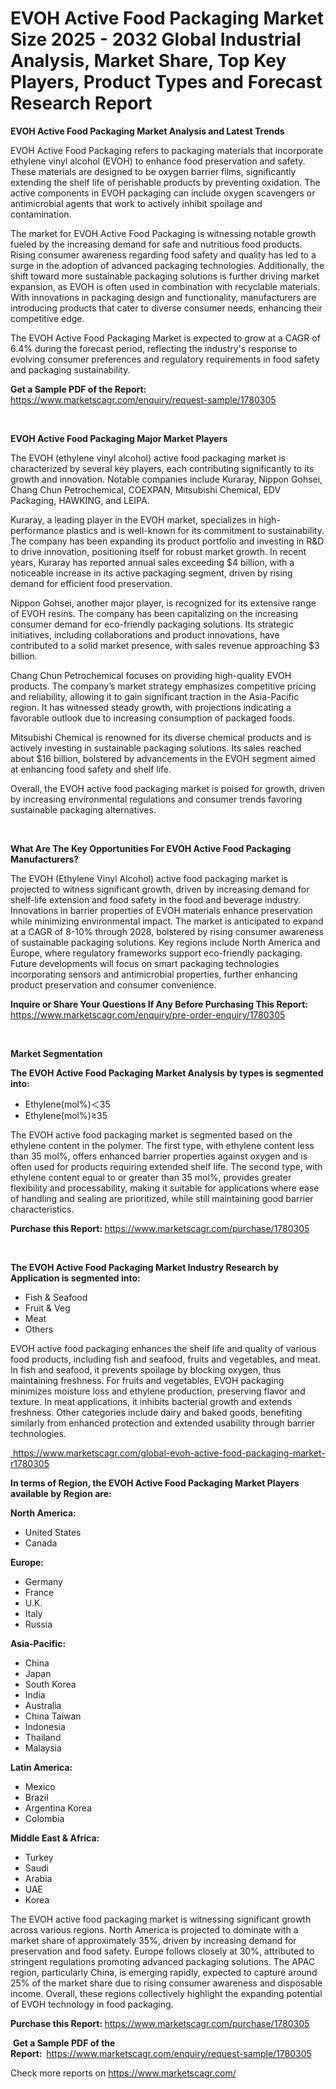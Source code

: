 <p><h1>EVOH Active Food Packaging Market Size 2025 - 2032 Global Industrial Analysis, Market Share, Top Key Players, Product Types and Forecast Research Report</h1></p><p><strong>EVOH Active Food Packaging Market Analysis and Latest Trends</strong></p>
<p><p>EVOH Active Food Packaging refers to packaging materials that incorporate ethylene vinyl alcohol (EVOH) to enhance food preservation and safety. These materials are designed to be oxygen barrier films, significantly extending the shelf life of perishable products by preventing oxidation. The active components in EVOH packaging can include oxygen scavengers or antimicrobial agents that work to actively inhibit spoilage and contamination.</p><p>The market for EVOH Active Food Packaging is witnessing notable growth fueled by the increasing demand for safe and nutritious food products. Rising consumer awareness regarding food safety and quality has led to a surge in the adoption of advanced packaging technologies. Additionally, the shift toward more sustainable packaging solutions is further driving market expansion, as EVOH is often used in combination with recyclable materials. With innovations in packaging design and functionality, manufacturers are introducing products that cater to diverse consumer needs, enhancing their competitive edge. </p><p>The EVOH Active Food Packaging Market is expected to grow at a CAGR of 6.4% during the forecast period, reflecting the industry's response to evolving consumer preferences and regulatory requirements in food safety and packaging sustainability.</p></p>
<p><strong>Get a Sample PDF of the Report:&nbsp;</strong> <a href="https://www.marketscagr.com/enquiry/request-sample/1780305?utm_campaign=3344&utm_medium=2&utm_source=Github&utm_content=ia&utm_term=25032025&utm_id=evoh-active-food-packaging">https://www.marketscagr.com/enquiry/request-sample/1780305</a></p>
<p>&nbsp;</p>
<p><strong>EVOH Active Food Packaging Major Market Players</strong></p>
<p><p>The EVOH (ethylene vinyl alcohol) active food packaging market is characterized by several key players, each contributing significantly to its growth and innovation. Notable companies include Kuraray, Nippon Gohsei, Chang Chun Petrochemical, COEXPAN, Mitsubishi Chemical, EDV Packaging, HAWKING, and LEIPA.</p><p>Kuraray, a leading player in the EVOH market, specializes in high-performance plastics and is well-known for its commitment to sustainability. The company has been expanding its product portfolio and investing in R&D to drive innovation, positioning itself for robust market growth. In recent years, Kuraray has reported annual sales exceeding $4 billion, with a noticeable increase in its active packaging segment, driven by rising demand for efficient food preservation.</p><p>Nippon Gohsei, another major player, is recognized for its extensive range of EVOH resins. The company has been capitalizing on the increasing consumer demand for eco-friendly packaging solutions. Its strategic initiatives, including collaborations and product innovations, have contributed to a solid market presence, with sales revenue approaching $3 billion.</p><p>Chang Chun Petrochemical focuses on providing high-quality EVOH products. The company’s market strategy emphasizes competitive pricing and reliability, allowing it to gain significant traction in the Asia-Pacific region. It has witnessed steady growth, with projections indicating a favorable outlook due to increasing consumption of packaged foods.</p><p>Mitsubishi Chemical is renowned for its diverse chemical products and is actively investing in sustainable packaging solutions. Its sales reached about $16 billion, bolstered by advancements in the EVOH segment aimed at enhancing food safety and shelf life.</p><p>Overall, the EVOH active food packaging market is poised for growth, driven by increasing environmental regulations and consumer trends favoring sustainable packaging alternatives.</p></p>
<p>&nbsp;</p>
<p><strong>What Are The Key Opportunities For EVOH Active Food Packaging Manufacturers?</strong></p>
<p><p>The EVOH (Ethylene Vinyl Alcohol) active food packaging market is projected to witness significant growth, driven by increasing demand for shelf-life extension and food safety in the food and beverage industry. Innovations in barrier properties of EVOH materials enhance preservation while minimizing environmental impact. The market is anticipated to expand at a CAGR of 8-10% through 2028, bolstered by rising consumer awareness of sustainable packaging solutions. Key regions include North America and Europe, where regulatory frameworks support eco-friendly packaging. Future developments will focus on smart packaging technologies incorporating sensors and antimicrobial properties, further enhancing product preservation and consumer convenience.</p></p>
<p><strong>Inquire or Share Your Questions If Any Before Purchasing This Report:</strong> <a href="https://www.marketscagr.com/enquiry/pre-order-enquiry/1780305?utm_campaign=3344&utm_medium=2&utm_source=Github&utm_content=ia&utm_term=25032025&utm_id=evoh-active-food-packaging">https://www.marketscagr.com/enquiry/pre-order-enquiry/1780305</a></p>
<p>&nbsp;</p>
<p><strong>Market Segmentation</strong></p>
<p><strong>The EVOH Active Food Packaging Market Analysis by types is segmented into:</strong></p>
<p><ul><li>Ethylene(mol%)＜35</li><li>Ethylene(mol%)≥35</li></ul></p>
<p><p>The EVOH active food packaging market is segmented based on the ethylene content in the polymer. The first type, with ethylene content less than 35 mol%, offers enhanced barrier properties against oxygen and is often used for products requiring extended shelf life. The second type, with ethylene content equal to or greater than 35 mol%, provides greater flexibility and processability, making it suitable for applications where ease of handling and sealing are prioritized, while still maintaining good barrier characteristics.</p></p>
<p><strong>Purchase this Report:&nbsp;</strong><a href="https://www.marketscagr.com/purchase/1780305?utm_campaign=3344&utm_medium=2&utm_source=Github&utm_content=ia&utm_term=25032025&utm_id=evoh-active-food-packaging">https://www.marketscagr.com/purchase/1780305</a></p>
<p>&nbsp;</p>
<p><strong>The EVOH Active Food Packaging Market Industry Research by Application is segmented into:</strong></p>
<p><ul><li>Fish & Seafood</li><li>Fruit & Veg</li><li>Meat</li><li>Others</li></ul></p>
<p><p>EVOH active food packaging enhances the shelf life and quality of various food products, including fish and seafood, fruits and vegetables, and meat. In fish and seafood, it prevents spoilage by blocking oxygen, thus maintaining freshness. For fruits and vegetables, EVOH packaging minimizes moisture loss and ethylene production, preserving flavor and texture. In meat applications, it inhibits bacterial growth and extends freshness. Other categories include dairy and baked goods, benefiting similarly from enhanced protection and extended usability through barrier technologies.</p></p>
<p><a href="https://www.marketscagr.com/global-evoh-active-food-packaging-market-r1780305?utm_campaign=3344&utm_medium=2&utm_source=Github&utm_content=ia&utm_term=25032025&utm_id=evoh-active-food-packaging">&nbsp;https://www.marketscagr.com/global-evoh-active-food-packaging-market-r1780305</a></p>
<p><strong>In terms of Region, the EVOH Active Food Packaging Market Players available by Region are:</strong></p>
<p>
    <p> <strong> North America: </strong>
        <ul>
            <li>United States</li>
            <li>Canada</li>
        </ul>
        </p> 
    <p> <strong> Europe: </strong>
        <ul>
            <li>Germany</li>
            <li>France</li>
            <li>U.K.</li>
            <li>Italy</li>
            <li>Russia</li>
        </ul>
        </p> 
    <p> <strong> Asia-Pacific: </strong>
        <ul>
            <li>China</li>
            <li>Japan</li>
            <li>South Korea</li>
            <li>India</li>
            <li>Australia</li>
            <li>China Taiwan</li>
            <li>Indonesia</li>
            <li>Thailand</li>
            <li>Malaysia</li>
        </ul>
        </p> 
    <p> <strong> Latin America: </strong>
        <ul>
            <li>Mexico</li>
            <li>Brazil</li>
            <li>Argentina Korea</li>
            <li>Colombia</li>
        </ul>
        </p> 
    <p> <strong> Middle East & Africa: </strong>
        <ul>
            <li>Turkey</li>
            <li>Saudi</li>
            <li>Arabia</li>
            <li>UAE</li>
            <li>Korea</li>
        </ul>
    </p>
    </p>
<p><p>The EVOH active food packaging market is witnessing significant growth across various regions. North America is projected to dominate with a market share of approximately 35%, driven by increasing demand for preservation and food safety. Europe follows closely at 30%, attributed to stringent regulations promoting advanced packaging solutions. The APAC region, particularly China, is emerging rapidly, expected to capture around 25% of the market share due to rising consumer awareness and disposable income. Overall, these regions collectively highlight the expanding potential of EVOH technology in food packaging.</p></p>
<p><strong>Purchase this Report: </strong><a href="https://www.marketscagr.com/purchase/1780305?utm_campaign=3344&utm_medium=2&utm_source=Github&utm_content=ia&utm_term=25032025&utm_id=evoh-active-food-packaging">https://www.marketscagr.com/purchase/1780305</a></p>
<p>&nbsp;<strong>Get a Sample PDF of the Report:&nbsp;&nbsp;</strong><a href="https://www.marketscagr.com/enquiry/request-sample/1780305?utm_campaign=3344&utm_medium=2&utm_source=Github&utm_content=ia&utm_term=25032025&utm_id=evoh-active-food-packaging">https://www.marketscagr.com/enquiry/request-sample/1780305</a></p>
<p><strong></strong></p>
<p>Check more reports on <a href="https://www.marketscagr.com/?utm_campaign=3344&utm_medium=2&utm_source=Github&utm_content=ia&utm_term=25032025&utm_id=evoh-active-food-packaging">https://www.marketscagr.com/</a></p>